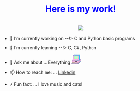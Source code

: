 <div align="center">
<h1 style="color:blue;font-size:24p;">
Here is my work!                                  
                                                                                 
 </h1> 
  </div>
  <br>

<!-- <img src="https://www.freepik.com/premium-vector/mobile-app-development-background_5546916.htm#page=4&query=code&position=30"> -->
<!-- <img src="/images/612.jpg" > --> 

<div align="center">
<img src="/Images/MOSHED-2021-5-5-15-53-22.gif" >
</div>


- 🔭 I’m currently working on --!> C  and Python basic programs

- 🌱 I’m currently learning --!> C, C#, Python 
- 💬 Ask me about ... Everything <img src="/Images/giphy.gif" width="30" height="30" />
- 📫 How to reach me: ... [Linkedin](https://www.linkedin.com/in/raimundo-gallino-bb60671b6/)
- ⚡ Fun fact: ... I love music and cats!


